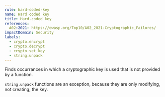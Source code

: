```yaml
---
rule: hard-coded-key
name: Hard coded key
title: Hard-coded key
references:
  A02:2021: https://owasp.org/Top10/A02_2021-Cryptographic_Failures/
impactDomain: Security
labels:
  - crypto.encrypt
  - crypto.decrypt
  - crypto.set_key
  - string.unpack
---
```


Finds occurrances in which a cryptographic key is used that is not provided by a function.

`string.unpack` functions are an exception, because they are only modifying, not creating, the key.
